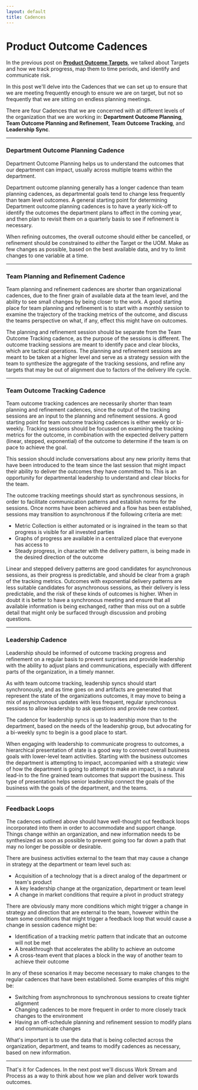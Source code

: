 ```yaml
---
layout: default
title: Cadences
---
```


# Product Outcome Cadences

In the previous post on **[Product Outcome Targets](/2022/01/28/targets)**, we talked about Targets and how we track progress, map them to time periods, and identify and communicate risk.

In this post we'll delve into the Cadences that we can set up to ensure that we are meeting frequently enough to ensure we are on target, but not so frequently that we are sitting on endless planning meetings.

There are four Cadences that we are concerned with at different levels of the organization that we are working in: **Department Outcome Planning**, **Team Outcome Planning and Refinement**, **Team Outcome Tracking**, and **Leadership Sync**. 

---

### <a name="department-outcome-planning-cadence">Department Outcome Planning Cadence</a>

Department Outcome Planning helps us to understand the outcomes that our department can impact, usually across multiple teams within the department.

Department outcome planning generally has a longer cadence than team planning cadences, as departmental goals tend to change less frequently than team level outcomes.  A general starting point for determining Department outcome planning cadences is to have a yearly kick-off to identify the outcomes the department plans to affect in the coming year, and then plan to revisit them on a quarterly basis to see if refinement is necessary.  

When refining outcomes, the overall outcome should either be cancelled, or refinement should be constrained to *either* the Target or the UOM.  Make as few changes as possible, based on the best available data, and try to limit changes to one variable at a time.  

---

### <a name="team-planning-and-refinement-cadence">Team Planning and Refinement Cadence</a>

Team planning and refinement cadences are shorter than organizational cadences, due to the finer grain of available data at the team level, and the ability to see small changes by being closer to the work.  A good starting place for team planning and refinement is to start with a monthly session to examine the trajectory of the tracking metrics of the outcome, and discuss the teams perspective on what, if any, effect this might have on outcomes.  

The planning and refinement session should be separate from the Team Outcome Tracking cadence, as the purpose of the sessions is different.  The outcome tracking sessions are meant to identify pace and clear blocks, which are tactical operations.  The planning and refinement sessions are meant to be taken at a higher level and serve as a strategy session with the team to synthesize the aggregate of the tracking sessions, and refine any targets that may be out of alignment due to factors of the delivery life cycle.

---

### <a name="team-outcome-tracking-cadence">Team Outcome Tracking Cadence</a>

Team outcome tracking cadences are necessarily shorter than team planning and refinement cadences, since the output of the tracking sessions are an input to the planning and refinement sessions.  A good starting point for team outcome tracking cadences is either weekly or bi-weekly.  Tracking sessions should be focussed on examining the tracking metrics for the outcome, in combination with the expected delivery pattern (linear, stepped, exponential) of the outcome to determine if the team is on pace to achieve the goal.

This session should include conversations about any new priority items that have been introduced to the team since the last session that might impact their ability to deliver the outcomes they have committed to.  This is an opportunity for departmental leadership to understand and clear blocks for the team.

The outcome tracking meetings should start as synchronous sessions, in order to facilitate communication patterns and establish norms for the sessions.  Once norms have been achieved and a flow has been established, sessions may transition to asynchronous if the following criteria are met:

- Metric Collection is either automated or is ingrained in the team so that progress is visible for all invested parties
- Graphs of progress are available in a centralized place that everyone has access to
- Steady progress, in character with the delivery pattern, is being made in the desired direction of the outcome

Linear and stepped delivery patterns are good candidates for asynchronous sessions, as their progress is predictable, and should be clear from a graph of the tracking metrics.  Outcomes with exponential delivery patterns are less suitable candidates for asynchronous sessions, as their delivery is less predictable, and the risk of these kinds of outcomes is higher.  When in doubt it is better to have a synchronous meeting and ensure that all available information is being exchanged, rather than miss out on a subtle detail that might only be surfaced through discussion and probing questions.

---

### <a name="leadership-cadence">Leadership Cadence</a>

Leadership should be informed of outcome tracking progress and refinement on a regular basis to prevent surprises and provide leadership with the ability to adjust plans and communications, especially with different parts of the organization, in a timely manner.

As with team outcome tracking, leadership syncs should start synchronously, and as time goes on and artifacts are generated that represent the state of the organizations outcomes, it may move to being a mix of asynchronous updates with less frequent, regular synchronous sessions to allow leadership to ask questions and provide new context.

The cadence for leadership syncs is up to leadership more than to the department, based on the needs of the leadership group, but advocating for a bi-weekly sync to begin is a good place to start.

When engaging with leadership to communicate progress to outcomes, a hierarchical presentation of state is a good way to connect overall business goals with lower-level team activities.  Starting with the business outcomes the department is attempting to impact, accompanied with a strategic view of how the department is going to attempt to make an impact, is a natural lead-in to the fine grained team outcomes that support the business.  This type of presentation helps senior leadership connect the goals of the business with the goals of the department, and the teams.

---

### <a name="feedback-loops">Feedback Loops</a>

The cadences outlined above should have well-thought out feedback loops incorporated into them in order to accommodate and support change.  Things change within an organization, and new information needs to be synthesized as soon as possible to prevent going too far down a path that may no longer be possible or desirable.

There are business activities external to the team that may cause a change in strategy at the department or team level such as:

- Acquisition of a technology that is a direct analog of the department or team's product
- A key leadership change at the organization, department or team level
- A change in market conditions that require a pivot in product strategy

There are obviously many more conditions which might trigger a change in strategy and direction that are external to the team, however within the team some conditions that might trigger a feedback loop that would cause a change in session cadence might be:

- Identification of a tracking metric pattern that indicate that an outcome will not be met
- A breakthrough that accelerates the ability to achieve an outcome
- A cross-team event that places a block in the way of another team to achieve their outcome

In any of these scenarios it may become necessary to make changes to the regular cadences that have been established.  Some examples of this might be:

- Switching from asynchronous to synchronous sessions to create tighter alignment
- Changing cadences to be more frequent in order to more closely track changes to the environment
- Having an off-schedule planning and refinement session to modify plans and communicate changes

What's important is to use the data that is being collected across the organization, department, and teams to modify cadences as necessary, based on new information.

---

That's it for Cadences.  In the next post we'll discuss Work Stream and Process as a way to think about how we plan and deliver work towards outcomes.